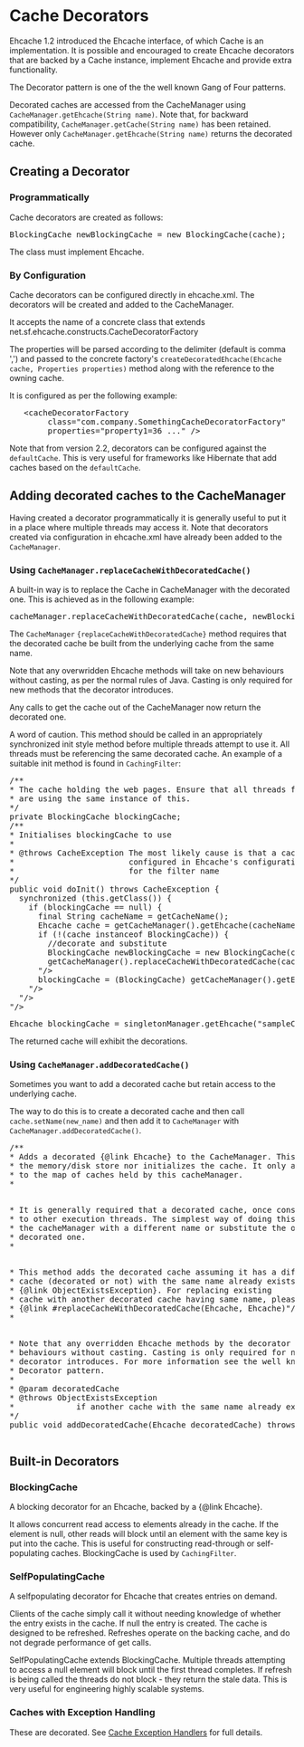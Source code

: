 ---
---
# Cache Decorators

 

Ehcache 1.2 introduced the Ehcache interface, of which Cache is an implementation. It is possible and encouraged
to create Ehcache decorators that are backed by a Cache instance, implement Ehcache and provide extra functionality.

The Decorator pattern is one of the the well known Gang of Four patterns.

Decorated caches are accessed from the CacheManager using `CacheManager.getEhcache(String name)`.
Note that, for backward compatibility, `CacheManager.getCache(String name)` has been retained. However only
`CacheManager.getEhcache(String name)` returns the decorated cache.

## Creating a Decorator

### Programmatically

Cache decorators are created as follows:

<pre>
BlockingCache newBlockingCache = new BlockingCache(cache);
</pre>

The class must implement Ehcache.

### By Configuration

Cache decorators can be configured directly in ehcache.xml. The decorators will be created and added to the CacheManager.

It accepts the name of a concrete class that extends net.sf.ehcache.constructs.CacheDecoratorFactory

The properties will be parsed according to the delimiter (default is comma ',') and passed to the concrete factory's
`createDecoratedEhcache(Ehcache cache, Properties properties)` method along with the reference to the owning cache.

It is configured as per the following example:

<pre>
   &lt;cacheDecoratorFactory
		class="com.company.SomethingCacheDecoratorFactory"
		properties="property1=36 ..." /&gt;
</pre>

Note that from version 2.2, decorators can be configured against the `defaultCache`. This is very useful for frameworks
 like Hibernate that add caches based on the `defaultCache`.

## Adding decorated caches to the CacheManager

Having created a decorator programmatically it is generally useful to put it in a place where multiple threads may access it.
Note that decorators created via configuration in ehcache.xml have already been added to the `CacheManager`.

### Using `CacheManager.replaceCacheWithDecoratedCache()`

A built-in way is to replace the Cache in CacheManager with the decorated one. This is achieved as in the following
example:

<pre>
cacheManager.replaceCacheWithDecoratedCache(cache, newBlockingCache);
</pre>

The `CacheManager` `{replaceCacheWithDecoratedCache}` method requires that the decorated cache be built from
 the underlying cache from the same name.

Note that any overwridden Ehcache methods will take on new behaviours without casting, as per the normal rules
 of Java. Casting is only required for new methods that the decorator introduces.

Any calls to get the cache out of the CacheManager now return the decorated one.

A word of caution. This method should be called in an appropriately synchronized init style method before multiple threads
attempt to use it. All threads must be referencing the same decorated cache. An example of a suitable init method is
found in `CachingFilter`:

<pre>
/**
* The cache holding the web pages. Ensure that all threads for a given cache name
* are using the same instance of this.
*/
private BlockingCache blockingCache;
/**
* Initialises blockingCache to use
*
* @throws CacheException The most likely cause is that a cache has not been
*                        configured in Ehcache's configuration file ehcache.xml
*                        for the filter name
*/
public void doInit() throws CacheException {
  synchronized (this.getClass()) {
    if (blockingCache == null) {
      final String cacheName = getCacheName();
      Ehcache cache = getCacheManager().getEhcache(cacheName);
      if (!(cache instanceof BlockingCache)) {
        //decorate and substitute
        BlockingCache newBlockingCache = new BlockingCache(cache);
        getCacheManager().replaceCacheWithDecoratedCache(cache, newBlockingCache);
      "/>
      blockingCache = (BlockingCache) getCacheManager().getEhcache(getCacheName());
    "/>
  "/>
"/>
</pre>

<pre>
Ehcache blockingCache = singletonManager.getEhcache("sampleCache1");
</pre>

The returned cache will exhibit the decorations.

### Using `CacheManager.addDecoratedCache()`

Sometimes you want to add a decorated cache but retain access to the underlying cache.

The way to do this is to create a decorated cache and then call `cache.setName(new_name)` and then add it to `CacheManager`
with `CacheManager.addDecoratedCache()`.

<pre>
/**
* Adds a decorated {@link Ehcache} to the CacheManager. This method neither creates
* the memory/disk store nor initializes the cache. It only adds the cache reference
* to the map of caches held by this cacheManager.
* <p/>
* It is generally required that a decorated cache, once constructed, is made available
* to other execution threads. The simplest way of doing this is to either add it to
* the cacheManager with a different name or substitute the original cache with the
* decorated one.
* <p/>
* This method adds the decorated cache assuming it has a different name. If another
* cache (decorated or not) with the same name already exists, it will throw 
* {@link ObjectExistsException}. For replacing existing
* cache with another decorated cache having same name, please use
* {@link #replaceCacheWithDecoratedCache(Ehcache, Ehcache)"/>
* <p/>
* Note that any overridden Ehcache methods by the decorator will take on new
* behaviours without casting. Casting is only required for new methods that the
* decorator introduces. For more information see the well known Gang of Four 
* Decorator pattern.
*
* @param decoratedCache
* @throws ObjectExistsException
*             if another cache with the same name already exists.
*/
public void addDecoratedCache(Ehcache decoratedCache) throws ObjectExistsException {
</pre>

## Built-in Decorators

### BlockingCache <a name="BlockingCache"/>

A blocking decorator for an Ehcache, backed by a {@link Ehcache}.

It allows concurrent read access to elements already in the cache. If the element is null, other
 reads will block until an element with the same key is put into the cache.
 This is useful for constructing read-through or self-populating caches.
 BlockingCache is used by `CachingFilter`.

### SelfPopulatingCache <a name="SelfPopulatingCache"/>

A selfpopulating decorator for Ehcache that creates entries on demand.

Clients of the cache simply call it without needing knowledge of whether
 the entry exists in the cache. If null the entry is created.
 The cache is designed to be refreshed. Refreshes operate on the backing cache, and do not
 degrade performance of get calls.

SelfPopulatingCache extends BlockingCache. Multiple threads attempting to access a null element will block
 until the first thread completes. If refresh is being called the threads do not block - they return the stale data.
 This is very useful for engineering highly scalable systems.

### Caches with Exception Handling

These are decorated. See [Cache Exception Handlers](./cache-exception-handlers) for full details. 
